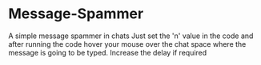 # Message-Spammer
A simple message spammer in chats
Just set the 'n' value in the code and after running the code hover your mouse over the chat space where the message is going to be typed.
Increase the delay if required
